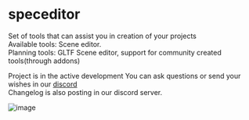 # speceditor
Set of tools that can assist you in creation of your projects  
Available tools: Scene editor.  
Planning tools: GLTF Scene editor, support for community created tools(through addons)

Project is in the active development
You can ask questions or send your wishes in our [discord](https://discord.gg/2FqQQxyFS8)  
Changelog is also posting in our discord server.

![image](https://user-images.githubusercontent.com/36343628/201841428-e7a7bd1b-2d01-490d-a76f-a28b888c69ec.png)

